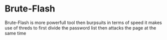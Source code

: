 # Brute-Flash
Brute-Flash is more powerfull tool then burpsuits in terms of speed it makes use of threds to first divide the password list then attacks the page at the same time
